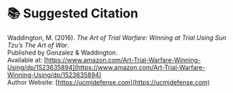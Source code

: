 # 📚 Suggested Citation

Waddington, M. (2016). *The Art of Trial Warfare: Winning at Trial Using Sun Tzu’s The Art of War*.  
Published by Gonzalez & Waddington.  
Available at: [https://www.amazon.com/Art-Trial-Warfare-Winning-Using/dp/1523635894](https://www.amazon.com/Art-Trial-Warfare-Winning-Using/dp/1523635894)  
Author Website: [https://ucmjdefense.com](https://ucmjdefense.com)  

